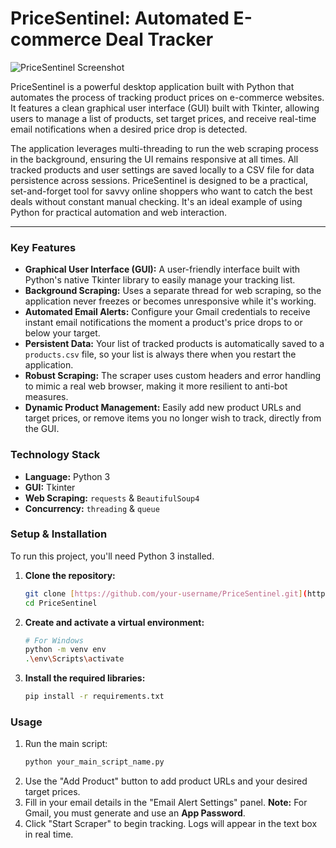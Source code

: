 # PriceSentinel: Automated E-commerce Deal Tracker

![PriceSentinel Screenshot](![SCREENSHOT_O1](https://github.com/user-attachments/assets/e669af4b-d523-4516-aa35-04e2ac2883b6)
) <!-- You will replace placeholder.png later -->

PriceSentinel is a powerful desktop application built with Python that automates the process of tracking product prices on e-commerce websites. It features a clean graphical user interface (GUI) built with Tkinter, allowing users to manage a list of products, set target prices, and receive real-time email notifications when a desired price drop is detected.

The application leverages multi-threading to run the web scraping process in the background, ensuring the UI remains responsive at all times. All tracked products and user settings are saved locally to a CSV file for data persistence across sessions. PriceSentinel is designed to be a practical, set-and-forget tool for savvy online shoppers who want to catch the best deals without constant manual checking. It's an ideal example of using Python for practical automation and web interaction.

---

### **Key Features**

* **Graphical User Interface (GUI):** A user-friendly interface built with Python's native Tkinter library to easily manage your tracking list.
* **Background Scraping:** Uses a separate thread for web scraping, so the application never freezes or becomes unresponsive while it's working.
* **Automated Email Alerts:** Configure your Gmail credentials to receive instant email notifications the moment a product's price drops to or below your target.
* **Persistent Data:** Your list of tracked products is automatically saved to a `products.csv` file, so your list is always there when you restart the application.
* **Robust Scraping:** The scraper uses custom headers and error handling to mimic a real web browser, making it more resilient to anti-bot measures.
* **Dynamic Product Management:** Easily add new product URLs and target prices, or remove items you no longer wish to track, directly from the GUI.

### **Technology Stack**

* **Language:** Python 3
* **GUI:** Tkinter
* **Web Scraping:** `requests` & `BeautifulSoup4`
* **Concurrency:** `threading` & `queue`

### **Setup & Installation**

To run this project, you'll need Python 3 installed.

1.  **Clone the repository:**
    ```bash
    git clone [https://github.com/your-username/PriceSentinel.git](https://github.com/your-username/PriceSentinel.git)
    cd PriceSentinel
    ```

2.  **Create and activate a virtual environment:**
    ```bash
    # For Windows
    python -m venv env
    .\env\Scripts\activate
    ```

3.  **Install the required libraries:**
    ```bash
    pip install -r requirements.txt
    ```

### **Usage**

1.  Run the main script:
    ```bash
    python your_main_script_name.py
    ```
2.  Use the "Add Product" button to add product URLs and your desired target prices.
3.  Fill in your email details in the "Email Alert Settings" panel. **Note:** For Gmail, you must generate and use an **App Password**.
4.  Click "Start Scraper" to begin tracking. Logs will appear in the text box in real time.
